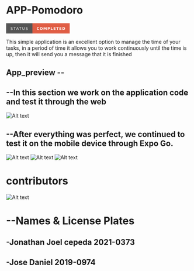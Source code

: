  # APP-Pomodoro
<svg xmlns="http://www.w3.org/2000/svg" xmlns:xlink="http://www.w3.org/1999/xlink" width="173.75" height="28" role="img" aria-label="STATUS: COMPLETED"><title>STATUS: COMPLETED</title><g shape-rendering="crispEdges"><rect width="71.5" height="28" fill="#555"/><rect x="71.5" width="102.25" height="28" fill="#e05d44"/></g><g fill="#fff" text-anchor="middle" font-family="Verdana,Geneva,DejaVu Sans,sans-serif" text-rendering="geometricPrecision" font-size="100"><text transform="scale(.1)" x="357.5" y="175" textLength="475" fill="#fff">STATUS</text><text transform="scale(.1)" x="1226.25" y="175" textLength="782.5" fill="#fff" font-weight="bold">COMPLETED</text></g></svg>

This simple application is an excellent option to manage the time of your tasks, in a period of time it allows you to work continuously until the time is up, then it will send you a message that it is finished

## App_preview --
## --In this section we work on the application code and test it through the web
![Alt text](image.png)

## --After everything was perfect, we continued to test it on the mobile device through Expo Go.
![Alt text](image-3.png)
![Alt text](image-1.png)
![Alt text](image-2.png)


# contributors
![Alt text](image-4.png)

# --Names & License Plates

## -Jonathan Joel cepeda 2021-0373
## -Jose Daniel 2019-0974